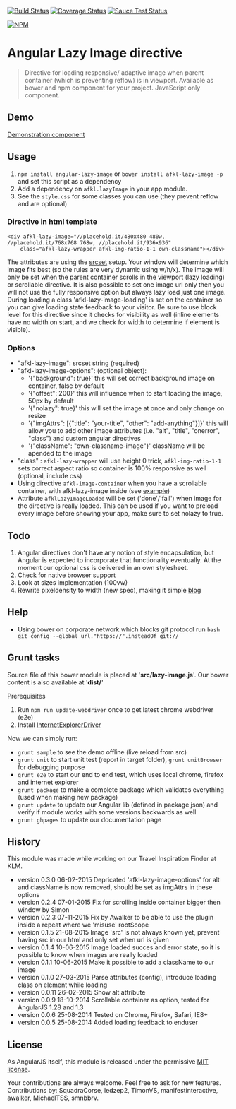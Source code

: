 [![Build Status](https://travis-ci.org/afklm/ng-lazy-image.svg)](https://travis-ci.org/afklm/ng-lazy-image)
[![Coverage Status](https://coveralls.io/repos/afklm/ng-lazy-image/badge.png?branch=master)](https://coveralls.io/r/afklm/ng-lazy-image?branch=master)
[![Sauce Test Status](https://saucelabs.com/buildstatus/afklm)](https://saucelabs.com/u/afklm)

[![NPM](https://nodei.co/npm/angular-lazy-image.png?stars=true)](https://nodei.co/npm/angular-lazy-image/)

# Angular Lazy Image directive
> Directive for loading responsive/ adaptive image when parent container (which is preventing reflow) is in viewport. Available as bower and npm component for your project. JavaScript only component.

## Demo
[Demonstration component](http://afklm.github.io/ng-lazy-image/)


## Usage
1. `npm install angular-lazy-image` or `bower install afkl-lazy-image -p` and set this script as a dependency
2. Add a dependency on `afkl.lazyImage` in your app module.
3. See the `style.css` for some classes you can use (they prevent reflow and are optional)


### Directive in html template

<pre><code>&lt;div afkl-lazy-image="//placehold.it/480x480 480w, //placehold.it/768x768 768w, //placehold.it/936x936"
    class="afkl-lazy-wrapper afkl-img-ratio-1-1 own-classname"&gt;&lt;/div&gt;
</code></pre>

The attributes are using the [srcset](http://picture.responsiveimages.org/) setup. Your window will determine which image fits best (so the rules are very dynamic using w/h/x). The image will only be set when the parent container scrolls in the viewport (lazy loading) or scrollable directive. It is also possible to set one image url only then you will not use the fully responsive option but always lazy load just one image.
During loading a class 'afkl-lazy-image-loading' is set on the container so you can give loading state feedback to your visitor. Be sure to use block level for this directive since it checks for visibility as well (inline elements have no width on start, and we check for width to determine if element is visible).


### Options
- "afkl-lazy-image": srcset string (required)
- "afkl-lazy-image-options": (optional object):
   * '{"background": true}' this will set correct background image on container, false by default
   * '{"offset": 200}' this will influence when to start loading the image, 50px by default
   * '{"nolazy": true}' this will set the image at once and only change on resize
   * '{"imgAttrs": [{"title": "your-title", "other": "add-anything"}]}' this will allow you to add other image attributes (i.e. "alt", "title", "onerror", "class") and custom angular directives
   * '{"className": "own-classname-image"}' className will be apended to the image
- "class" : `afkl-lazy-wrapper` will use height 0 trick, `afkl-img-ratio-1-1` sets correct aspect ratio so container is 100% responsive as well (optional, include css)
- Using directive `afkl-image-container` when you have a scrollable container, with afkl-lazy-image inside (see [example](http://afklm.github.io/ng-lazy-image/sample-scrollable.html))
- Attribute `afklLazyImageLoaded` will be set ('done'/'fail') when image for the directive is really loaded. This can be used if you want to preload every image before showing your app, make sure to set nolazy to true.



## Todo
1. Angular directives don't have any notion of style encapsulation, but Angular is expected to incorporate that functionality eventually. At the moment our optional css is delivered in an own stylesheet.
2. Check for native browser support
3. Look at sizes implementation (100vw)
4. Rewrite pixeldensity to width (new spec), making it simple [blog](http://dev.opera.com/articles/native-responsive-images/)

## Help
- Using bower on corporate network which blocks git protocol run `bash git config --global url."https://".insteadOf git://`


## Grunt tasks
Source file of this bower module is placed at '**src/lazy-image.js**'. Our bower content is also available at '**dist/**'

Prerequisites

 1. Run `npm run update-webdriver` once to get latest chrome webdriver (e2e)
 2. Install [InternetExplorerDriver](http://docs.seleniumhq.org/download)

Now we can simply run:
- `grunt sample` to see the demo offline (live reload from src)
- `grunt unit` to start unit test (report in target folder), `grunt unitBrowser` for debugging purpose
- `grunt e2e` to start our end to end test, which uses local chrome, firefox and internet explorer
- `grunt package` to make a complete package which validates everything (used when making new package)
- `grunt update` to update our Angular lib (defined in package json) and verify if module works with some versions backwards as well
- `grunt ghpages` to update our documentation page


## History
This module was made while working on our Travel Inspiration Finder at KLM.
- version 0.3.0 06-02-2015 Depricated 'afkl-lazy-image-options' for alt and className is now removed, should be set as imgAttrs in these options 
- version 0.2.4 07-01-2015 Fix for scrolling inside container bigger then window by Simon
- version 0.2.3 07-11-2015 Fix by Awalker to be able to use the plugin inside a repeat where we 'misuse' rootScope
- version 0.1.5 21-08-2015 Image 'src' is not always known yet, prevent having src in our html and only set when url is given
- version 0.1.4 10-06-2015 Image loaded succes and error state, so it is possible to know when images are really loaded
- version 0.1.1 10-06-2015 Make it possible to add a className to our image
- version 0.1.0 27-03-2015 Parse attributes (config), introduce loading class on element while loading
- version 0.0.11 26-02-2015 Show alt attribute
- version 0.0.9 18-10-2014 Scrollable container as option, tested for AngularJS 1.28 and 1.3
- version 0.0.6 25-08-2014 Tested on Chrome, Firefox, Safari, IE8+
- version 0.0.5 25-08-2014 Added loading feedback to enduser

## License
As AngularJS itself, this module is released under the permissive [MIT license](LICENSE.md).

Your contributions are always welcome. Feel free to ask for new features.
Contributions by: SquadraCorse, ledzep2, TimonVS, manifestinteractive, awalker, MichaelTSS, smnbbrv.
